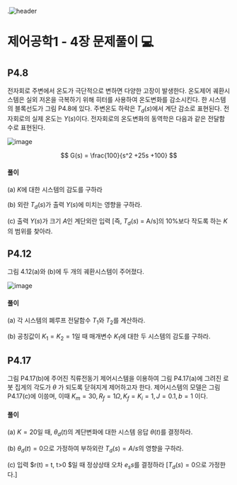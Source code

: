 .![header](https://capsule-render.vercel.app/api?type=wave&color=auto&height=300&section=header&text=Control-Systems-Engineering&fontSize=30)




#  제어공학1 - 4장 문제풀이 :computer: 



## P4.8
전자회로 주변에서 온도가 극단적으로 변하면 다양한 고장이 발생한다. 온도제어 궤환시스템은 실외 저온을 극복하기 위해 히터를 사용하여 온도변화를 감소시킨다. 한 시스템의 블록선도가 그림 P4.8에 있다. 주변온도 하락은 $T_d(s)$에서 계단 감소로 표현된다. 전자회로의 실제 온도는 $Y(s)$이다. 전자회로의 온도변화의 동역학은 다음과 같은 전달함수로 표현된다.

![image](https://github.com/homind/control-systems-engineering/assets/101074052/77854ffc-09f4-487e-bcfd-4189250c1288)


$$
G(s) = \frac{100}{s^2 +25s +100}
$$


#### 풀이
(a)  $K$에 대한 시스템의 감도를 구하라

(b) 외란 $T_d(s)$가 출력 $Y(s)$에 미치는 영향을 구하라.

(c) 출력 $Y(s)$가 크기 $A$인 계단외란 입력 [즉, $T_d(s)$ = A/s]의 10%보다 작도록 하는 $K$의 범위를 찾아라.




## P4.12
그림 4.12(a)와 (b)에 두 개의 궤환시스템이 주어졌다. 

![image](https://github.com/homind/control-systems-engineering/assets/101074052/3c6dc335-0029-4ce4-b065-b1b7fde6d53e)



#### 풀이
(a) 각 시스템의 폐루프 전달함수 $T_1$와 $T_2$를 계산하라. 

(b) 공칭값이 $K_1 = K_2 = 1$일 때 매개변수 $K_1$에 대한 두 시스템의 감도를 구하라.

## P4.17
그림 P4.17(b)에 주어진 직류전동기 제어시스템을 이용하여 그림 P4.17(a)에 그려진 로봇 집게의 각도가 $\theta$ 가 되도록 닫혀지게 제어하고자 한다. 제어시스템의 모델은 그림 P4.17(c)에 이씅며, 이때 $K_m = 30, R_f = 1 \Omega , K_f = K_i = 1 , J = 0.1, b = 1$ 이다.

#### 풀이

(a) $K = 20$일 때, $\theta_d(t)$의 계단변화에 대한 시스템 응답 $\theta(t)$를 결정하라.

(b) $\theta_d(t) = 0$으로 가정하여 부하외란 $T_d(s) = A/s$의 영향을 구하라. 

(c) 입력 $r(t) = t, t>0 $일 때 정상상태 오차 $e_ss$를 결정하라 [$T_d(s) = 0$으로 가정한다.]









